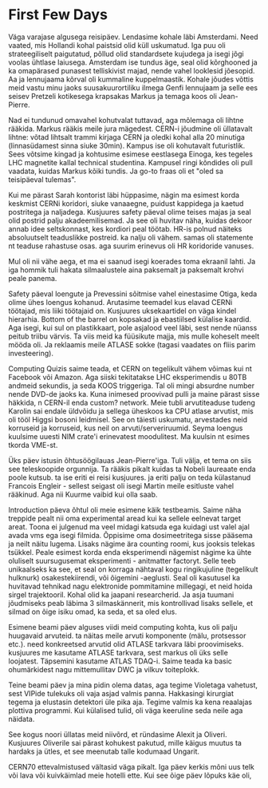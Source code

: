 First Few Days
==============

Väga varajase algusega reisipäev. Lendasime kohale läbi Amsterdami. Need vaated, mis Hollandi kohal paistsid olid küll uskumatud. Iga puu oli strateegiliselt paigutatud, põllud olid standardsete kujudega ja isegi jõgi voolas ühtlase laiusega. Amsterdam ise tundus äge, seal olid kõrghooned ja ka omapärased punasest telliskivist majad, nende vahel looklesid jõesopid. Aa ja lennujaama kõrval oli kummaline kuppelmaastik. Kohale jõudes võttis meid vastu minu jaoks suusakuurortiliku ilmega Genfi lennujaam ja selle ees seisev Pretzeli kotikesega krapsakas Markus ja temaga koos oli Jean-Pierre.

Nad ei tundunud omavahel kohutvalat tuttavad, aga mõlemaga oli lihtne rääkida. Markus rääkis meile jura mägedest. CERN-i jõudmine oli üllatavalt lihtne: võtad lihtsalt trammi kirjaga CERN ja oledki kohal alla 20 minutiga (linnasüdamest sinna siuke 30min). Kampus ise oli kohutavalt futuristlik. Sees võtsime kingad ja kohtusime esimese eestlasega Einoga, kes tegeles LHC magnetite kallal technical studentina. Kampusel ringi kõndides oli pull vaadata, kuidas Markus kõiki tundis. Ja go-to fraas oli et "oled sa teisipäeval tulemas".

Kui me pärast Sarah kontorist läbi hüppasime, nägin ma esimest korda keskmist CERNi koridori, siuke vanaaegne, puidust kappidega ja kaetud postritega ja naljadega. Kusjuures safety päeval olime teises majas ja seal olid postrid palju akadeemilisemad. Ja see oli huvitav näha, kuidas dekoor annab idee seltskonnast, kes kordiori peal töötab. HR-is polnud näiteks absoluutselt teaduslikke postreid. ka nalju oli vähem. samas oli statemente nt teaduse rahastuse osas. aga suurim erinevus oli HR koridoride vanuses.

Mul oli nii vähe aega, et ma ei saanud isegi koerades toma ekraanil lahti. Ja iga hommik tuli hakata silmaalustele aina paksemalt ja paksemalt krohvi peale panema.

Safety päeval loengute ja Prevessini sõitmise vahel einestasime Otiga, keda olime ühes loengus kohanud. Arutasime teemadel kus elavad CERNi töötajad, mis liiki töötajaid on. Kusjuures uksekaartidel on väga kindel hierarhia. Bottom of the barrel on kopsakad ja ebastiilsed külalise kaardid. Aga isegi, kui sul on plastikkaart, pole asjalood veel läbi, sest nende nüanss peitub triibu värvis. Ta viis meid ka füüsikute majja, mis mulle koheselt meelt mööda oli. Ja reklaamis meile ATLASE sokke (tagasi vaadates on fliis parim investeering).

Computing Quizis saime teada, et CERN on tegelikult vähem võimas kui nt Facebook või Amazon. Aga siiski tekitatakse LHC eksperimendis u 80TB andmeid sekundis, ja seda KOOS triggeriga. Tal oli mingi absurdne number nende DVD-de jaoks ka. Kuna inimesed proovivad pulli ja maine pärast sisse häkkida, n CERN-il enda custom? network. Meie tubli arvutiteaduse tudeng Karolin sai endale üldvõidu ja sellega üheskoos ka CPU atlase arvutist, mis oli tööl Higgsi bosoni leidmisel. See on täiesti uskumatu, arvestades neid korruseid ja korruseid, kus neil on arvuti/serveriruumid. Seyma loengus kuulsime uuesti NIM crate'i erinevatest moodulitest. Ma kuulsin nt esimes tkorda VME-st.

Üks päev istusin õhtusöögilauas Jean-Pierre'iga. Tuli välja, et tema on siis see teleskoopide orgunnija. Ta rääkis pikalt kuidas ta Nobeli laureaate enda poole kutsub. ta ise eriti ei reisi kusjuures. ja eriti palju on teda külastanud Francois Engleir - sellest seigast oli isegi Martin meile esitluste vahel rääkinud. Aga nii Kuurme vaibid kui olla saab.

Introduction päeva õhtul oli meie esimene käik testbeamis. Saime näha treppide pealt nii oma experimental aread kui ka sellele eelnevat target areat. Toona ei julgenud ma veel midagi katsuda ega kuidagi ust valel ajal avada vms ega isegi filmida. Õppisime oma dosimeetritega sisse pääsema ja neilt näitu lugema. Lisaks nägime ära counting roomi, kus jooksis telekas tsükkel. Peale esimest korda enda eksperimendi nägemist nägime ka ühte oluliselt suursugusemat eksperimenti - anitmatter factoryt. Selle teeb unikaalseks ka see, et seal on korraga nähtaval kogu ringikujuline (tegelikult hulknurk) osakestekiirendi, või õigemini -aeglusti. Seal oli kasutusel ka huvitavad tehnikad nagu elektronide pommitamine millegagi, et neid hoida sirgel trajektooril. Kohal olid ka jaapani researcherid. Ja asja tuumani jõudmiseks peab läbima 3 silmaskännerit, mis kontrollivad lisaks sellele, et silmad on õige isiku omad, ka seda, et sa oled elus.

Esimene beami päev alguses viidi meid computing kohta, kus oli palju huugavaid arvuteid. ta näitas meile arvuti komponente (mälu, protsessor etc.). need konkreetsed arvutid olid ATLASE tarkvara läbi proovimiseks. kusjuures me kasutame ATLASE tarkvara, sest markus oli üks selle loojatest. Täpsemini kasutame ATLAS TDAQ-i. Saime teada ka basic ohumärkidest nagu mittemullitav DWC ja vilkuv toiteplokk.

Teine beami päev ja mina pidin olema datas, aga tegime Violetaga vahetust, sest VIPide tulekuks oli vaja asjad valmis panna. Hakkasingi kirurgiat tegema ja elustasin detektori üle pika aja. Tegime valmis ka kena reaalajas plottiva programmi. Kui külalised tulid, oli väga keeruline seda neile aga näidata.

See kogus noori üllatas meid niivõrd, et ründasime Alexit ja Oliveri. Kusjuures Oliverile sai pärast kohukest pakutud, mille käigus muutus ta hardaks ja ütles, et see meenutab talle kodumaad Ungarit.

CERN70 ettevalmistused vältasid väga pikalt. Iga päev kerkis mõni uus telk või lava või kuivkäimlad meie hotelli ette. Kui see õige päev lõpuks käe oli,
